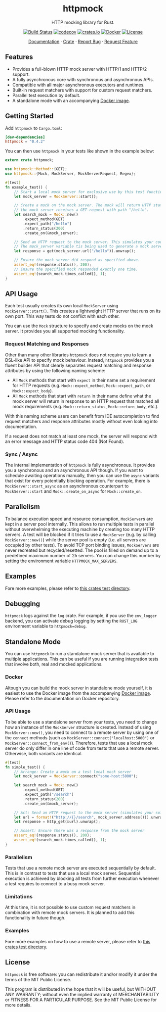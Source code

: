 <div align="center">
<h1>httpmock</h1>
</div>

<p align="center">HTTP mocking library for Rust.</p>
<div align="center">
    
[![Build Status](https://dev.azure.com/alexliesenfeld/httpmock/_apis/build/status/alexliesenfeld.httpmock?branchName=master)](https://dev.azure.com/alexliesenfeld/httpmock/_build/latest?definitionId=2&branchName=master)
[![codecov](https://codecov.io/gh/alexliesenfeld/httpmock/branch/master/graph/badge.svg)](https://codecov.io/gh/alexliesenfeld/httpmock)
[![crates.io](https://img.shields.io/crates/d/httpmock.svg)](https://crates.io/crates/httpmock)
[![Docker](https://img.shields.io/docker/cloud/build/alexliesenfeld/httpmock)](https://hub.docker.com/r/alexliesenfeld/httpmock)
[![License](https://img.shields.io/github/license/alexliesenfeld/httpmock.svg)](LICENSE)
	
</div>

<p align="center">
    <a href="https://docs.rs/httpmock/">Documentation</a>
    ·
    <a href="https://crates.io/crates/httpmock">Crate</a>
    ·
    <a href="https://github.com/alexliesenfeld/httpmock/issues">Report Bug</a>
    ·
    <a href="https://github.com/alexliesenfeld/httpmock/issues">Request Feature</a>
</p>

## Features

* Provides a full-blown HTTP mock server with HTTP/1 and HTTP/2 support.
* A fully asynchronous core with synchronous and asynchronous APIs.
* Compatible with all major asynchronous executors and runtimes.
* Built-in request matchers with support for custom request matchers.
* Parallel test execution by default.
* A standalone mode with an accompanying [Docker image](https://hub.docker.com/r/alexliesenfeld/httpmock).

## Getting Started
Add `httpmock` to `Cargo.toml`:

```toml
[dev-dependencies]
httpmock = "0.4.2"
```

You can then use `httpmock` in your tests like shown in the example below:
```rust
extern crate httpmock;

use httpmock::Method::{GET};
use httpmock::{Mock, MockServer, MockServerRequest, Regex};

#[test]
fn example_test() {
    // Start a local mock server for exclusive use by this test function.
    let mock_server = MockServer::start();

    // Create a mock on the mock server. The mock will return HTTP status code 200 whenever
    // the mock server receives a GET-request with path "/hello".
    let search_mock = Mock::new()
        .expect_method(GET)
        .expect_path("/hello")
        .return_status(200)
        .create_on(&mock_server);

    // Send an HTTP request to the mock server. This simulates your code.
    // The mock_server variable tis being used to generate a mock server URL for path "/hello".
    let response = get(mock_server.url("/hello")).unwrap();

    // Ensure the mock server did respond as specified above.
    assert_eq!(response.status(), 200);
    // Ensure the specified mock responded exactly one time.
    assert_eq!(search_mock.times_called(), 1);
}
```

## API Usage

Each test usually creates its own local `MockServer` using `MockServer::start()`. This creates a lightweight HTTP
server that runs on its own port. This way tests do not conflict with each other.

You can use the `Mock`  structure to specify and create mocks on the mock server. It provides you all supported mocking 
functionality.

### Request Matching and Responses
Other than many other libraries `httpmock` does not require you to learn a DSL-like API to
specify mock behaviour. Instead, `httpmock` provides you a fluent builder API that
clearly separates request matching and response attributes by using the following naming scheme:

- All `Mock` methods that start with `expect` in their name set a requirement
for HTTP requests (e.g. `Mock::expect_method`, `Mock::expect_path`, or `Mock::expect_body`).
- All `Mock` methods that start with `return` in their name define what the
mock server will return in response to an HTTP request that matched all mock requirements (e.g.
`Mock::return_status`, `Mock::return_body`, etc.).

With this naming scheme users can benefit from IDE autocompletion to find request matchers and
response attributes mostly without even looking into documentation.

If a request does not match at least one mock, the server will respond with
an error message and HTTP status code 404 (Not Found).

### Sync / Async

The internal implementation of `httpmock` is fully asynchronous. It provides you a synchronous and an asynchronous API 
though. If you want to schedule awaiting operations manually, then you can use the `async` variants that exist for every 
potentially blocking operation. For example, there is `MockServer::start_async` as an asynchronous 
counterpart to `MockServer::start` and `Mock::create_on_async` for `Mock::create_on`. 

## Parallelism
To balance execution speed and resource consumption, `MockServer`s are kept in a server pool internally. This allows to run multiple tests in parallel without overwhelming the executing machine by creating too many HTTP servers. A test will be blocked if it tries to use a `MockServer` (e.g. by calling `MockServer::new()`) while the server pool is empty (i.e. all servers are occupied by other tests). To avoid TCP port binding issues, `MockServers` are never recreated but recycled/resetted. The pool is filled on demand up to a predefined maximum number of 25 servers. You can change this number by setting the environment variable `HTTPMOCK_MAX_SERVERS`. 


## Examples
Fore more examples, please refer to
[this crates test directory](https://github.com/alexliesenfeld/httpmock/blob/master/tests/integration_tests.rs ).

## Debugging
`httpmock` logs against the `log` crate. For example, if you use the `env_logger` backend, you can activate debug logging by setting the `RUST_LOG` environment variable to `httpmock=debug`.

## Standalone Mode
You can use `httpmock` to run a standalone mock server that is available to multiple applications. This can be useful if you are running integration tests that involve both, real and mocked applications. 

### Docker
Altough you can build the mock server in standalone mode yourself, it is easiest to use the Docker image from the accompanying [Docker image](https://hub.docker.com/r/alexliesenfeld/httpmock). Please refer to the documentation on Docker repository. 

### API Usage
To be able to use a standalone server from your tests, you need to change how an instance of the `MockServer` structure is created. Instead of using `MockServer::new()`, you need to connect to a remote server by using one of the `connect` methods (such as `MockServer::connect("localhost:5000")` or `MockServer::connect_from_env()`). Therefore, tests that use a local mock server do only differ in one line of code from tests that use a remote server. Otherwise, both variants are identical. 

```Rust
#[test]
fn simple_test() {
    // Arrange: Create a mock on a test local mock server 
    let mock_server = MockServer::connect("some-host:5000");

    let search_mock = Mock::new()
        .expect_method(GET)         
        .expect_path("/search")
        .return_status(200)
        .create_on(&mock_server);

    // Act: Send an HTTP request to the mock server (simulates your software)
    let url = format!("http://{}/search", mock_server.address())).unwrap();
    let response = http_get(&url).unwrap();

    // Assert: Ensure there was a response from the mock server
    assert_eq!(response.status(), 200);
    assert_eq!(search_mock.times_called(), 1);
}
```

### Parallelism
Tests that use a remote mock server are executed sequentially by default. This is in contrast to tests that use a local mock server. Sequential execution is achieved by blocking all tests from further execution whenever a test requires to connect to a busy mock server. 

### Limitations
At this time, it is not possible to use custom request matchers in combination with remote
mock servers. It is planned to add this functionality in future though.

### Examples
Fore more examples on how to use a remote server, please refer to
[this crates test directory](https://github.com/alexliesenfeld/httpmock/blob/master/tests/standalone_tests.rs ).

## License
`httpmock` is free software: you can redistribute it and/or modify it under the terms of the MIT Public License.
 
This program is distributed in the hope that it will be useful, but WITHOUT ANY WARRANTY; without even the implied 
warranty of MERCHANTABILITY or FITNESS FOR A PARTICULAR PURPOSE. See the MIT Public License for more details.

